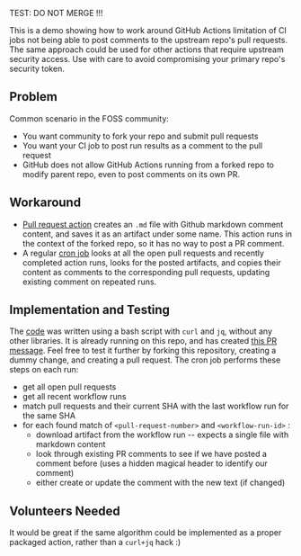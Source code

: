 TEST: DO NOT MERGE !!!

This is a demo showing how to work around GitHub Actions limitation of CI jobs not being able to post comments to the upstream repo's pull requests. The same approach could be used for other actions that require upstream security access.  Use with care to avoid compromising your primary repo's security token.

## Problem
Common scenario in the FOSS community:
* You want community to fork your repo and submit pull requests
* You want your CI job to post run results as a comment to the pull request
* GitHub does not allow GitHub Actions running from a forked repo to modify parent repo, even to post comments on its own PR.

## Workaround
* [Pull request action](https://github.com/nyurik/auto_pr_comments_from_forks/blob/master/.github/workflows/test.yml#L1)  creates an `.md` file with Github markdown comment content, and saves it as an artifact under some name.  This action runs in the context of the forked repo, so it has no way to post a PR comment.
* A regular [cron job](https://github.com/nyurik/auto_pr_comments_from_forks/blob/master/.github/workflows/pr_updater.yml#L1) looks at all the open pull requests and recently completed action runs, looks for the posted artifacts, and copies their content as comments to the corresponding pull requests, updating existing comment on repeated runs.

## Implementation and Testing

The [code](https://github.com/nyurik/auto_pr_comments_from_forks/blob/master/.github/workflows/pr_updater.yml#L1) was written using a bash script with `curl` and `jq`, without any other libraries. It is already running on this repo, and has created [this PR message](https://github.com/nyurik/auto_pr_comments_from_forks/pull/1). Feel free to test it further by forking this repository, creating a dummy change, and creating a pull request. The cron job performs these steps on each run:

* get all open pull requests
* get all recent workflow runs
* match pull requests and their current SHA with the last workflow run for the same SHA
* for each found match of  `<pull-request-number>`  and  `<workflow-run-id>` :
  * download artifact from the workflow run -- expects a single file with markdown content
  * look through existing PR comments to see if we have posted a comment before
    (uses a hidden magical header to identify our comment)
  * either create or update the comment with the new text (if changed)

## Volunteers Needed
It would be great if the same algorithm could be implemented as a proper packaged action, rather than a `curl+jq` hack :)
